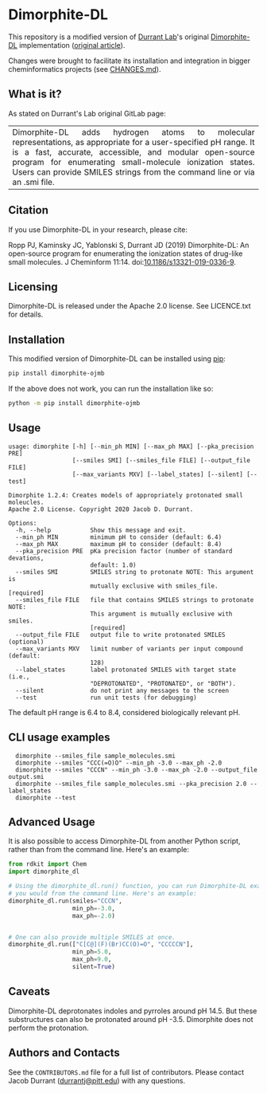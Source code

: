 Dimorphite-DL
=============

This repository is a modified version of [Durrant Lab](https://durrantlab.pitt.edu/)'s original [Dimorphite-DL](https://git.durrantlab.pitt.edu/jdurrant/dimorphite_dl) implementation ([original article](https://www.doi.org/10.1186/s13321-019-0336-9)).

Changes were brought to facilitate its installation and integration in bigger cheminformatics projects (see [CHANGES.md](CHANGES.md)).

What is it?
-----------

As stated on Durrant's Lab original GitLab page: 
<table>
  <tr>
    <td align="justify">
Dimorphite-DL adds hydrogen atoms to molecular representations, as appropriate
for a user-specified pH range. 
It is a fast, accurate, accessible, and modular open-source program for enumerating small-molecule ionization states.  
Users can provide SMILES strings from the command line or via an .smi file.
</td>
  </tr>
</table>

Citation
--------

If you use Dimorphite-DL in your research, please cite:

Ropp PJ, Kaminsky JC, Yablonski S, Durrant JD (2019) Dimorphite-DL: An
open-source program for enumerating the ionization states of drug-like small
molecules. J Cheminform 11:14. doi:[10.1186/s13321-019-0336-9](https://www.doi.org/10.1186/s13321-019-0336-9).

Licensing
---------

Dimorphite-DL is released under the Apache 2.0 license. See LICENCE.txt for
details.

Installation
---------

This modified version of Dimorphite-DL can be installed using [pip](https://pip.pypa.io/en/stable/getting-started/):
```bash
pip install dimorphite-ojmb
```
If the above does not work, you can run the installation like so:
```bash
python -m pip install dimorphite-ojmb
```



Usage
-----

```
usage: dimorphite [-h] [--min_ph MIN] [--max_ph MAX] [--pka_precision PRE]
                  [--smiles SMI] [--smiles_file FILE] [--output_file FILE]
                  [--max_variants MXV] [--label_states] [--silent] [--test]

Dimorphite 1.2.4: Creates models of appropriately protonated small moleucles.
Apache 2.0 License. Copyright 2020 Jacob D. Durrant.

Options:
  -h, --help           Show this message and exit.
  --min_ph MIN         minimum pH to consider (default: 6.4)
  --max_ph MAX         maximum pH to consider (default: 8.4)
  --pka_precision PRE  pKa precision factor (number of standard devations,
                       default: 1.0)
  --smiles SMI         SMILES string to protonate NOTE: This argument is
                       mutually exclusive with smiles_file.  [required]
  --smiles_file FILE   file that contains SMILES strings to protonate NOTE:
                       This argument is mutually exclusive with smiles.
                       [required]
  --output_file FILE   output file to write protonated SMILES (optional)
  --max_variants MXV   limit number of variants per input compound (default:
                       128)
  --label_states       label protonated SMILES with target state (i.e.,
                       "DEPROTONATED", "PROTONATED", or "BOTH").
  --silent             do not print any messages to the screen
  --test               run unit tests (for debugging)
```

The default pH range is 6.4 to 8.4, considered biologically relevant pH.

CLI usage examples
--------

```
  dimorphite --smiles_file sample_molecules.smi
  dimorphite --smiles "CCC(=O)O" --min_ph -3.0 --max_ph -2.0
  dimorphite --smiles "CCCN" --min_ph -3.0 --max_ph -2.0 --output_file output.smi
  dimorphite --smiles_file sample_molecules.smi --pka_precision 2.0 --label_states
  dimorphite --test
```

Advanced Usage
--------------

It is also possible to access Dimorphite-DL from another Python script, rather
than from the command line. Here's an example:

```python
from rdkit import Chem
import dimorphite_dl

# Using the dimorphite_dl.run() function, you can run Dimorphite-DL exactly as
# you would from the command line. Here's an example:
dimorphite_dl.run(smiles="CCCN",
                  min_ph=-3.0,
                  max_ph=-2.0)


# One can also provide multiple SMILES at once.
dimorphite_dl.run(["C[C@](F)(Br)CC(O)=O", "CCCCCN"],
                  min_ph=5.0,
                  max_ph=9.0,
                  silent=True)
```

Caveats
-------

Dimorphite-DL deprotonates indoles and pyrroles around pH 14.5. But these
substructures can also be protonated around pH -3.5. Dimorphite does not
perform the protonation.

Authors and Contacts
--------------------

See the `CONTRIBUTORS.md` file for a full list of contributors. Please contact
Jacob Durrant (durrantj@pitt.edu) with any questions.
